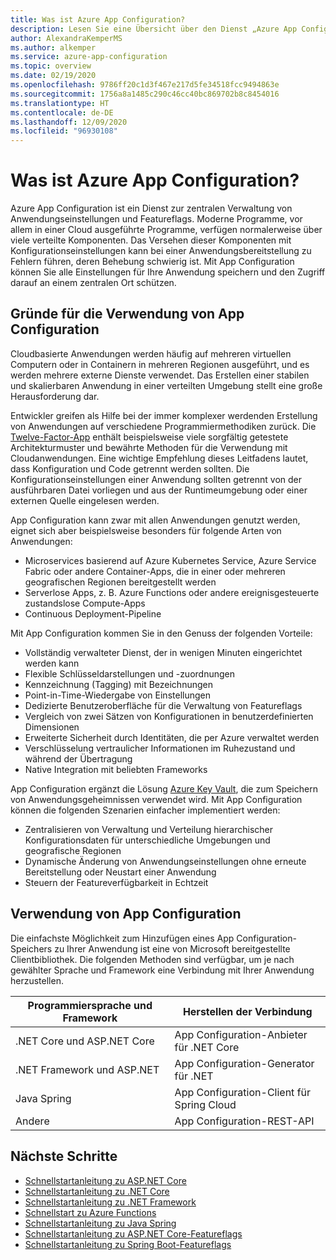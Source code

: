 ```yaml
---
title: Was ist Azure App Configuration?
description: Lesen Sie eine Übersicht über den Dienst „Azure App Configuration“. Hier werden die Gründe für die Verwendung von App Configuration erläutert, und Sie erfahren, wie Sie den Dienst verwenden können.
author: AlexandraKemperMS
ms.author: alkemper
ms.service: azure-app-configuration
ms.topic: overview
ms.date: 02/19/2020
ms.openlocfilehash: 9786ff20c1d3f467e217d5fe34518fcc9494863e
ms.sourcegitcommit: 1756a8a1485c290c46cc40bc869702b8c8454016
ms.translationtype: HT
ms.contentlocale: de-DE
ms.lasthandoff: 12/09/2020
ms.locfileid: "96930108"
---
```

# <a name="what-is-azure-app-configuration"></a>Was ist Azure App Configuration?

Azure App Configuration ist ein Dienst zur zentralen Verwaltung von Anwendungseinstellungen und Featureflags. Moderne Programme, vor allem in einer Cloud ausgeführte Programme, verfügen normalerweise über viele verteilte Komponenten. Das Versehen dieser Komponenten mit Konfigurationseinstellungen kann bei einer Anwendungsbereitstellung zu Fehlern führen, deren Behebung schwierig ist. Mit App Configuration können Sie alle Einstellungen für Ihre Anwendung speichern und den Zugriff darauf an einem zentralen Ort schützen.

## <a name="why-use-app-configuration"></a>Gründe für die Verwendung von App Configuration

Cloudbasierte Anwendungen werden häufig auf mehreren virtuellen Computern oder in Containern in mehreren Regionen ausgeführt, und es werden mehrere externe Dienste verwendet. Das Erstellen einer stabilen und skalierbaren Anwendung in einer verteilten Umgebung stellt eine große Herausforderung dar.

Entwickler greifen als Hilfe bei der immer komplexer werdenden Erstellung von Anwendungen auf verschiedene Programmiermethodiken zurück. Die [Twelve-Factor-App](https://12factor.net/) enthält beispielsweise viele sorgfältig getestete Architekturmuster und bewährte Methoden für die Verwendung mit Cloudanwendungen. Eine wichtige Empfehlung dieses Leitfadens lautet, dass Konfiguration und Code getrennt werden sollten. Die Konfigurationseinstellungen einer Anwendung sollten getrennt von der ausführbaren Datei vorliegen und aus der Runtimeumgebung oder einer externen Quelle eingelesen werden.

App Configuration kann zwar mit allen Anwendungen genutzt werden, eignet sich aber beispielsweise besonders für folgende Arten von Anwendungen:

* Microservices basierend auf Azure Kubernetes Service, Azure Service Fabric oder andere Container-Apps, die in einer oder mehreren geografischen Regionen bereitgestellt werden
* Serverlose Apps, z. B. Azure Functions oder andere ereignisgesteuerte zustandslose Compute-Apps
* Continuous Deployment-Pipeline

Mit App Configuration kommen Sie in den Genuss der folgenden Vorteile:

* Vollständig verwalteter Dienst, der in wenigen Minuten eingerichtet werden kann
* Flexible Schlüsseldarstellungen und -zuordnungen
* Kennzeichnung (Tagging) mit Bezeichnungen
* Point-in-Time-Wiedergabe von Einstellungen
* Dedizierte Benutzeroberfläche für die Verwaltung von Featureflags
* Vergleich von zwei Sätzen von Konfigurationen in benutzerdefinierten Dimensionen
* Erweiterte Sicherheit durch Identitäten, die per Azure verwaltet werden
* Verschlüsselung vertraulicher Informationen im Ruhezustand und während der Übertragung
* Native Integration mit beliebten Frameworks

App Configuration ergänzt die Lösung [Azure Key Vault](https://azure.microsoft.com/services/key-vault/), die zum Speichern von Anwendungsgeheimnissen verwendet wird. Mit App Configuration können die folgenden Szenarien einfacher implementiert werden:

* Zentralisieren von Verwaltung und Verteilung hierarchischer Konfigurationsdaten für unterschiedliche Umgebungen und geografische Regionen
* Dynamische Änderung von Anwendungseinstellungen ohne erneute Bereitstellung oder Neustart einer Anwendung
* Steuern der Featureverfügbarkeit in Echtzeit

## <a name="use-app-configuration"></a>Verwendung von App Configuration

Die einfachste Möglichkeit zum Hinzufügen eines App Configuration-Speichers zu Ihrer Anwendung ist eine von Microsoft bereitgestellte Clientbibliothek. Die folgenden Methoden sind verfügbar, um je nach gewählter Sprache und Framework eine Verbindung mit Ihrer Anwendung herzustellen.

| Programmiersprache und Framework | Herstellen der Verbindung |
|---|---|
| .NET Core und ASP.NET Core | App Configuration-Anbieter für .NET Core |
| .NET Framework und ASP.NET | App Configuration-Generator für .NET |
| Java Spring | App Configuration-Client für Spring Cloud |
| Andere | App Configuration-REST-API |

## <a name="next-steps"></a>Nächste Schritte

* [Schnellstartanleitung zu ASP.NET Core](./quickstart-aspnet-core-app.md)
* [Schnellstartanleitung zu .NET Core](./quickstart-dotnet-core-app.md)
* [Schnellstartanleitung zu .NET Framework](./quickstart-dotnet-app.md)
* [Schnellstart zu Azure Functions](./quickstart-azure-functions-csharp.md)
* [Schnellstartanleitung zu Java Spring](./quickstart-java-spring-app.md)
* [Schnellstartanleitung zu ASP.NET Core-Featureflags](./quickstart-feature-flag-aspnet-core.md)
* [Schnellstartanleitung zu Spring Boot-Featureflags](./quickstart-feature-flag-spring-boot.md)
